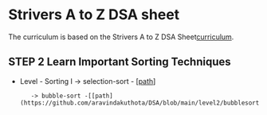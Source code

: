 # Strivers A to Z DSA sheet

The curriculum is based on the Strivers  A to Z DSA Sheet[curriculum](https://scrimba.com/learn/frontend). 

## STEP 2  Learn Important Sorting Techniques 

 -  Level - Sorting  I 
            -> selection-sort - [[path](https://github.com/aravindakuthota/DSA/blob/main/level2/selectionsort.java)]

           -> bubble-sort -[[path](https://github.com/aravindakuthota/DSA/blob/main/level2/bubblesort.java)]
